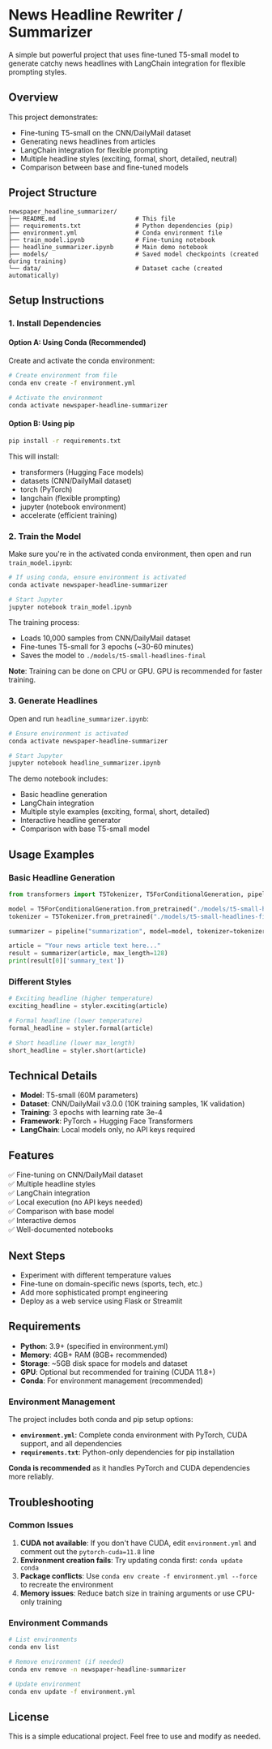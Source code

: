 # News Headline Rewriter / Summarizer

A simple but powerful project that uses fine-tuned T5-small model to generate catchy news headlines with LangChain integration for flexible prompting styles.

## Overview

This project demonstrates:
- Fine-tuning T5-small on the CNN/DailyMail dataset
- Generating news headlines from articles
- LangChain integration for flexible prompting
- Multiple headline styles (exciting, formal, short, detailed, neutral)
- Comparison between base and fine-tuned models

## Project Structure

```
newspaper_headline_summarizer/
├── README.md                      # This file
├── requirements.txt               # Python dependencies (pip)
├── environment.yml                # Conda environment file
├── train_model.ipynb              # Fine-tuning notebook
├── headline_summarizer.ipynb      # Main demo notebook
├── models/                        # Saved model checkpoints (created during training)
└── data/                          # Dataset cache (created automatically)
```

## Setup Instructions

### 1. Install Dependencies

#### Option A: Using Conda (Recommended)

Create and activate the conda environment:

```bash
# Create environment from file
conda env create -f environment.yml

# Activate the environment
conda activate newspaper-headline-summarizer
```

#### Option B: Using pip

```bash
pip install -r requirements.txt
```

This will install:
- transformers (Hugging Face models)
- datasets (CNN/DailyMail dataset)
- torch (PyTorch)
- langchain (flexible prompting)
- jupyter (notebook environment)
- accelerate (efficient training)

### 2. Train the Model

Make sure you're in the activated conda environment, then open and run `train_model.ipynb`:

```bash
# If using conda, ensure environment is activated
conda activate newspaper-headline-summarizer

# Start Jupyter
jupyter notebook train_model.ipynb
```

The training process:
- Loads 10,000 samples from CNN/DailyMail dataset
- Fine-tunes T5-small for 3 epochs (~30-60 minutes)
- Saves the model to `./models/t5-small-headlines-final`

**Note**: Training can be done on CPU or GPU. GPU is recommended for faster training.

### 3. Generate Headlines

Open and run `headline_summarizer.ipynb`:

```bash
# Ensure environment is activated
conda activate newspaper-headline-summarizer

# Start Jupyter
jupyter notebook headline_summarizer.ipynb
```

The demo notebook includes:
- Basic headline generation
- LangChain integration
- Multiple style examples (exciting, formal, short, detailed)
- Interactive headline generator
- Comparison with base T5-small model

## Usage Examples

### Basic Headline Generation

```python
from transformers import T5Tokenizer, T5ForConditionalGeneration, pipeline

model = T5ForConditionalGeneration.from_pretrained("./models/t5-small-headlines-final")
tokenizer = T5Tokenizer.from_pretrained("./models/t5-small-headlines-final")

summarizer = pipeline("summarization", model=model, tokenizer=tokenizer)

article = "Your news article text here..."
result = summarizer(article, max_length=128)
print(result[0]['summary_text'])
```

### Different Styles

```python
# Exciting headline (higher temperature)
exciting_headline = styler.exciting(article)

# Formal headline (lower temperature)
formal_headline = styler.formal(article)

# Short headline (lower max_length)
short_headline = styler.short(article)
```

## Technical Details

- **Model**: T5-small (60M parameters)
- **Dataset**: CNN/DailyMail v3.0.0 (10K training samples, 1K validation)
- **Training**: 3 epochs with learning rate 3e-4
- **Framework**: PyTorch + Hugging Face Transformers
- **LangChain**: Local models only, no API keys required

## Features

✅ Fine-tuning on CNN/DailyMail dataset  
✅ Multiple headline styles  
✅ LangChain integration  
✅ Local execution (no API keys needed)  
✅ Comparison with base model  
✅ Interactive demos  
✅ Well-documented notebooks  

## Next Steps

- Experiment with different temperature values
- Fine-tune on domain-specific news (sports, tech, etc.)
- Add more sophisticated prompt engineering
- Deploy as a web service using Flask or Streamlit

## Requirements

- **Python**: 3.9+ (specified in environment.yml)
- **Memory**: 4GB+ RAM (8GB+ recommended)
- **Storage**: ~5GB disk space for models and dataset
- **GPU**: Optional but recommended for training (CUDA 11.8+)
- **Conda**: For environment management (recommended)

### Environment Management

The project includes both conda and pip setup options:

- **`environment.yml`**: Complete conda environment with PyTorch, CUDA support, and all dependencies
- **`requirements.txt`**: Python-only dependencies for pip installation

**Conda is recommended** as it handles PyTorch and CUDA dependencies more reliably.

## Troubleshooting

### Common Issues

1. **CUDA not available**: If you don't have CUDA, edit `environment.yml` and comment out the `pytorch-cuda=11.8` line
2. **Environment creation fails**: Try updating conda first: `conda update conda`
3. **Package conflicts**: Use `conda env create -f environment.yml --force` to recreate the environment
4. **Memory issues**: Reduce batch size in training arguments or use CPU-only training

### Environment Commands

```bash
# List environments
conda env list

# Remove environment (if needed)
conda env remove -n newspaper-headline-summarizer

# Update environment
conda env update -f environment.yml
```

## License

This is a simple educational project. Feel free to use and modify as needed.

